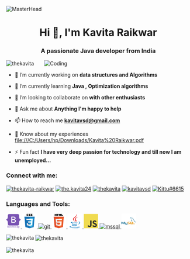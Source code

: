![MasterHead](https://1.bp.blogspot.com/-ht2sMbKWUFM/WDZwyEpjNWI/AAAAAAAELWs/7qDNe3BYrQsVNTAOIjOGXTbuWTezkjADACLcB/s1600/AS000620_11.gif)
<h1 align="center">Hi 👋, I'm Kavita Raikwar</h1>
<h3 align="center">A passionate Java developer from India</h3>
<img align="right" alt="Coding" width="400" src="https://camo.githubusercontent.com/4aa77ea32aa4d7be626e833b160f3d8923c133cd32c34fefbdc43c8abfcff710/68747470733a2f2f63646e2e6472696262626c652e636f6d2f75736572732f323730343431342f73637265656e73686f74732f373436363930332f6d656469612f62303861623537363331366264343538326665663138396634373163643965352e676966">

<p align="left"> <img src="https://komarev.com/ghpvc/?username=thekavita&label=Profile%20views&color=0e75b6&style=flat" alt="thekavita" /> </p>

- 🔭 I’m currently working on **data structures and Algorithms**

- 🌱 I’m currently learning **Java , Optimization algorithms**

- 👯 I’m looking to collaborate on **with other enthusiasts**

- 💬 Ask me about **Anything I'm happy to help**

- 📫 How to reach me **kavitavsd@gmail.com**

- 📄 Know about my experiences [file:///C:/Users/hp/Downloads/Kavita%20Raikwar.pdf](file:///C:/Users/hp/Downloads/Kavita%20Raikwar.pdf)

- ⚡ Fun fact **I have very deep passion for technology and till now I am unemployed...**

<h3 align="left">Connect with me:</h3>
<p align="left">
<a href="https://linkedin.com/in/thekavita-raikwar" target="blank"><img align="center" src="https://raw.githubusercontent.com/rahuldkjain/github-profile-readme-generator/master/src/images/icons/Social/linked-in-alt.svg" alt="thekavita-raikwar" height="30" width="40" /></a>
<a href="https://instagram.com/the.kavita24" target="blank"><img align="center" src="https://raw.githubusercontent.com/rahuldkjain/github-profile-readme-generator/master/src/images/icons/Social/instagram.svg" alt="the.kavita24" height="30" width="40" /></a>
<a href="https://www.leetcode.com/thekavita" target="blank"><img align="center" src="https://raw.githubusercontent.com/rahuldkjain/github-profile-readme-generator/master/src/images/icons/Social/leet-code.svg" alt="thekavita" height="30" width="40" /></a>
<a href="https://auth.geeksforgeeks.org/user/kavitavsd" target="blank"><img align="center" src="https://raw.githubusercontent.com/rahuldkjain/github-profile-readme-generator/master/src/images/icons/Social/geeks-for-geeks.svg" alt="kavitavsd" height="30" width="40" /></a>
<a href="https://discord.gg/Kittu#6615" target="blank"><img align="center" src="https://raw.githubusercontent.com/rahuldkjain/github-profile-readme-generator/master/src/images/icons/Social/discord.svg" alt="Kittu#6615" height="30" width="40" /></a>
</p>

<h3 align="left">Languages and Tools:</h3>
<p align="left"> <a href="https://getbootstrap.com" target="_blank" rel="noreferrer"> <img src="https://raw.githubusercontent.com/devicons/devicon/master/icons/bootstrap/bootstrap-plain-wordmark.svg" alt="bootstrap" width="40" height="40"/> </a> <a href="https://www.w3schools.com/css/" target="_blank" rel="noreferrer"> <img src="https://raw.githubusercontent.com/devicons/devicon/master/icons/css3/css3-original-wordmark.svg" alt="css3" width="40" height="40"/> </a> <a href="https://git-scm.com/" target="_blank" rel="noreferrer"> <img src="https://www.vectorlogo.zone/logos/git-scm/git-scm-icon.svg" alt="git" width="40" height="40"/> </a> <a href="https://www.w3.org/html/" target="_blank" rel="noreferrer"> <img src="https://raw.githubusercontent.com/devicons/devicon/master/icons/html5/html5-original-wordmark.svg" alt="html5" width="40" height="40"/> </a> <a href="https://www.java.com" target="_blank" rel="noreferrer"> <img src="https://raw.githubusercontent.com/devicons/devicon/master/icons/java/java-original.svg" alt="java" width="40" height="40"/> </a> <a href="https://developer.mozilla.org/en-US/docs/Web/JavaScript" target="_blank" rel="noreferrer"> <img src="https://raw.githubusercontent.com/devicons/devicon/master/icons/javascript/javascript-original.svg" alt="javascript" width="40" height="40"/> </a> <a href="https://www.microsoft.com/en-us/sql-server" target="_blank" rel="noreferrer"> <img src="https://www.svgrepo.com/show/303229/microsoft-sql-server-logo.svg" alt="mssql" width="40" height="40"/> </a> <a href="https://www.mysql.com/" target="_blank" rel="noreferrer"> <img src="https://raw.githubusercontent.com/devicons/devicon/master/icons/mysql/mysql-original-wordmark.svg" alt="mysql" width="40" height="40"/> </a> </p>

<p><img align="left" src="https://github-readme-stats.vercel.app/api/top-langs?username=thekavita&show_icons=true&locale=en&layout=compact" alt="thekavita" /></p>

<p>&nbsp;<img align="center" src="https://github-readme-stats.vercel.app/api?username=thekavita&show_icons=true&locale=en" alt="thekavita" /></p>

<p><img align="center" src="https://github-readme-streak-stats.herokuapp.com/?user=thekavita&" alt="thekavita" /></p>


